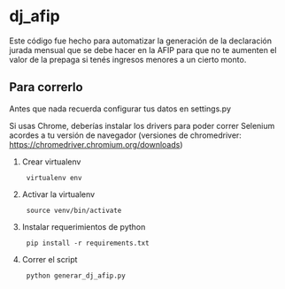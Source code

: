 # dj_afip
Este código fue hecho para automatizar la generación de la declaración jurada mensual que se debe hacer en la AFIP para que no te aumenten el valor de la prepaga si tenés ingresos menores a un cierto monto.

## Para correrlo
Antes que nada recuerda configurar tus datos en settings.py

Si usas Chrome, deberías instalar los drivers para poder correr Selenium acordes a tu versión de navegador (versiones de chromedriver: https://chromedriver.chromium.org/downloads)

1. Crear virtualenv

        virtualenv env

2. Activar la virtualenv

        source venv/bin/activate

3. Instalar requerimientos de python

        pip install -r requirements.txt

4. Correr el script

        python generar_dj_afip.py
